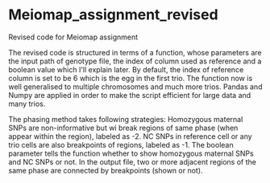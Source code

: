 # Meiomap_assignment_revised
Revised code for Meiomap assignment

The revised code is structured in terms of a function, whose parameters are the input path of genotype file, the index of column used as reference and a boolean value which I'll explain later. By default, the index of reference column is set to be 6 which is the egg in the first trio. The function now is well generalised to multiple chromosomes and much more trios. Pandas and Numpy are applied in order to make the script efficient for large data and many trios.

The phasing method takes following strategies:
Homozygous maternal SNPs are non-informative but wi break regions of same phase (when appear within the region), labeled as -2.
NC SNPs in reference cell or any trio cells are also breakpoints of regions, labeled as -1.
The boolean parameter tells the function whether to show homozygous maternal SNPs and NC SNPs or not.
In the output file, two or more adjacent regions of the same phase are connected by breakpoints (shown or not).
